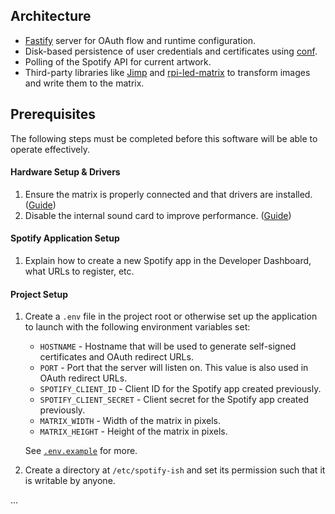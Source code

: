 ## Architecture

* [Fastify](https://github.com/fastify/fastify) server for OAuth flow and runtime configuration.
* Disk-based persistence of user credentials and certificates using [conf](https://github.com/sindresorhus/conf).
* Polling of the Spotify API for current artwork.
* Third-party libraries like [Jimp](https://github.com/jimp-dev/jimp) and [rpi-led-matrix](https://github.com/alexeden/rpi-led-matrix)
  to transform images and write them to the matrix.

## Prerequisites

The following steps must be completed before this software will be able to operate effectively.

#### Hardware Setup & Drivers

1. Ensure the matrix is properly connected and that drivers are installed. ([Guide](https://learn.adafruit.com/adafruit-rgb-matrix-bonnet-for-raspberry-pi/driving-matrices))
2. Disable the internal sound card to improve performance. ([Guide](https://jheyman.github.io/blog/pages/RaspberryPiTipsAndTricks/#disable-onboard-sound-raspbian-jessie))

#### Spotify Application Setup

1. Explain how to create a new Spotify app in the Developer Dashboard, what URLs to register, etc.

#### Project Setup

1. Create a `.env` file in the project root or otherwise set up the application to launch with the
   following environment variables set:

   * `HOSTNAME` - Hostname that will be used to generate self-signed certificates and OAuth redirect
     URLs.
   * `PORT` - Port that the server will listen on. This value is also used in OAuth redirect URLs.
   * `SPOTIFY_CLIENT_ID` - Client ID for the Spotify app created previously.
   * `SPOTIFY_CLIENT_SECRET` - Client secret for the Spotify app created previously.
   * `MATRIX_WIDTH` - Width of the matrix in pixels.
   * `MATRIX_HEIGHT` - Height of the matrix in pixels.

   See [`.env.example`](.env.example) for more.

2. Create a directory at `/etc/spotify-ish` and set its permission such that it is writable by anyone.

...
